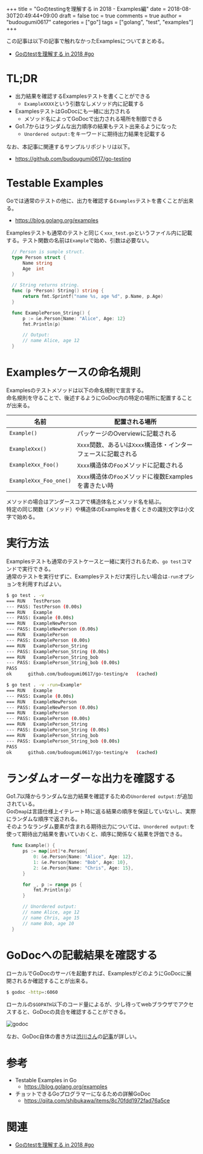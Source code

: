 +++
title = "Goのtestingを理解する in 2018 - Examples編"
date = 2018-08-30T20:49:44+09:00
draft = false
toc = true
comments = true
author = "budougumi0617"
categories = ["go"]
tags = ["golang", "test", "examples"]
+++

この記事は以下の記事で触れなかったExamplesについてまとめる。

- [Goのtestを理解する in 2018 #go](/2018/08/19/go-testing2018)

<!--more-->

# TL;DR
- 出力結果を確認するExamplesテストを書くことができる
  - `ExampleXXXX`という引数なしメソッド内に記載する
- ExamplesテストはGoDocにも一緒に出力される
  - メソッド名によってGoDocで出力される場所を制御できる
- Go1.7からはランダムな出力順序の結果もテスト出来るようになった
  - `Unordered output:`をキーワードに期待出力結果を記載する

なお、本記事に関連するサンプルリポジトリは以下。

- https://github.com/budougumi0617/go-testing

# Testable Examples
Goでは通常のテストの他に、出力を確認する`Examples`テストを書くことが出来る。

- https://blog.golang.org/examples

Examplesテストも通常のテストと同じく`xxx_test.go`というファイル内に記載する。テスト関数の名前は`Example`で始め、引数は必要ない。

```go
  // Person is sumple struct.
  type Person struct {
      Name string
      Age  int
  }

  // String returns string.
  func (p *Person) String() string {
      return fmt.Sprintf("name %s, age %d", p.Name, p.Age)
  }

  func ExamplePerson_String() {
      p := &e.Person{Name: "Alice", Age: 12}
      fmt.Println(p)

      // Output:
      // name Alice, age 12
  }
```

# Examplesケースの命名規則
Examplesのテストメソッドは以下の命名規則で宣言する。  
命名規則を守ることで、後述するようにGoDoc内の特定の場所に配置することが出来る。

|名前|配置される場所|
|---|---|
|`Example()`| パッケージのOverviewに記載される|
|`ExampleXxx()`| `Xxxx`関数、あるいは`Xxxx`構造体・インターフェースに記載される|
|`ExampleXxx_Foo()`| `Xxxx`構造体の`Foo`メソッドに記載される|
|`ExampleXxx_Foo_one()`| `Xxxx`構造体の`Foo`メソッドに複数Examplesを書きたい時|

メソッドの場合はアンダースコアで構造体名とメソッド名を結ぶ。  
特定の同じ関数（メソッド）や構造体のExamplesを書くときの識別文字は小文字で始める。

# 実行方法
Examplesテストも通常のテストケースと一緒に実行されるため、`go test`コマンドで実行できる。  
通常のテストを実行せずに、Examplesテストだけ実行したい場合は`-run`オプションを利用すればよい。

```bash
$ go test . -v
=== RUN   TestPerson
--- PASS: TestPerson (0.00s)
=== RUN   Example
--- PASS: Example (0.00s)
=== RUN   ExampleNewPerson
--- PASS: ExampleNewPerson (0.00s)
=== RUN   ExamplePerson
--- PASS: ExamplePerson (0.00s)
=== RUN   ExamplePerson_String
--- PASS: ExamplePerson_String (0.00s)
=== RUN   ExamplePerson_String_bob
--- PASS: ExamplePerson_String_bob (0.00s)
PASS
ok  	github.com/budougumi0617/go-testing/e	(cached)

$ go test . -v -run=Example*
=== RUN   Example
--- PASS: Example (0.00s)
=== RUN   ExampleNewPerson
--- PASS: ExampleNewPerson (0.00s)
=== RUN   ExamplePerson
--- PASS: ExamplePerson (0.00s)
=== RUN   ExamplePerson_String
--- PASS: ExamplePerson_String (0.00s)
=== RUN   ExamplePerson_String_bob
--- PASS: ExamplePerson_String_bob (0.00s)
PASS
ok  	github.com/budougumi0617/go-testing/e	(cached)
```

# ランダムオーダーな出力を確認する
Go1.7以降からランダムな出力結果を確認するための`Unordered output:`が追加されている。  
Goの`map`は言語仕様上イテレート時に返る結果の順序を保証していないし、実際にランダムな順序で返される。  
そのようなランダム要素が含まれる期待出力については、`Unordered output:`を使って期待出力結果を書いていおくと、順序に関係なく結果を評価できる。


```go
  func Example() {
      ps := map[int]*e.Person{
          0: &e.Person{Name: "Alice", Age: 12},
          1: &e.Person{Name: "Bob", Age: 10},
          2: &e.Person{Name: "Chris", Age: 15},
      }

      for _, p := range ps {
          fmt.Println(p)
      }

      // Unordered output:
      // name Alice, age 12
      // name Chris, age 15
      // name Bob, age 10
  }
```

# GoDocへの記載結果を確認する
ローカルでGoDocのサーバを起動すれば、ExamplesがどのようにGoDocに展開されるか確認することが出来る。
```bash
$ godoc -http=:6060
```
ローカルの`$GOPATH`以下のコード量によるが、少し待ってwebブラウザでアクセスすると、GoDocの具合を確認することができる。

![godoc](/2018/08/30_godoc.png)

なお、GoDoc自体の書き方は[渋川さん](https://twitter.com/shibu_jp)の[記事](https://qiita.com/shibukawa/items/8c70fdd1972fad76a5ce)が詳しい。

# 参考
- Testable Examples in Go
  - https://blog.golang.org/examples
- チョットできるGoプログラマーになるための詳解GoDoc
  - https://qiita.com/shibukawa/items/8c70fdd1972fad76a5ce

# 関連
- [Goのtestを理解する in 2018 #go](/2018/08/19/go-testing2018)



